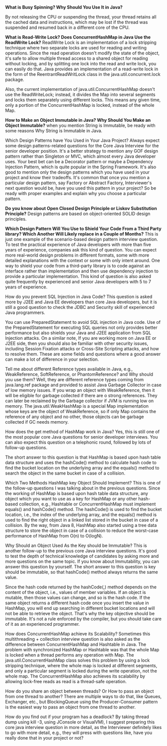 **What is Busy Spinning? Why Should You Use It in Java?**

By not releasing the CPU or suspending the thread, your thread retains all the cached data and instructions, which may be lost if the thread was suspended and resumed back in a different core of the CPU.

**What is Read-Write Lock? Does ConcurrentHashMap in Java Use the ReadWrite Lock?**
ReadWrite Lock is an implementation of a lock stripping technique where two separate locks are used for reading and writing operations. Since the read operation doesn't modify the state of the object, it's safe to allow multiple thread access to a shared object for reading without locking, and by splitting one lock into the read and write lock, you can easily do that.
Java provides an implementation of a read-write lock in the form of the ReentrantReadWritLock class in the java.util.concurrent.lock package. 

Also, the current implementation of java.util.ConcurrentHashMap doesn't use the ReadWriteLock; instead, it divides the Map into several segments and locks them separately using different locks. This means any given time, only a portion of the ConcurrentHashMap is locked, instead of the whole Map.

**How to Make an Object Immutable in Java? Why Should You Make an Object Immutable?**
when you mention String is Immutable, be ready with some reasons Why String is Immutable in Java.

Which Design Patterns have You Used in Your Java Project?
Always expect some design patterns-related questions for the Core Java Interview for the senior developer position. It's a better strategy to mention any GOF design pattern rather than Singleton or MVC, which almost every Java developer uses.
Your best bet can be a Decorator pattern or maybe a Dependency Injection Pattern, which is quite popular in the Spring Framework. It's also good to mention only the design patterns which you have used in your project and know their tradeoffs.
It's common that once you mention a particular design pattern, say Factory or Abstract Factory, Interviewer's next question would be, have you used this pattern in your project? So be ready with proper examples and explain why you choose a particular pattern.

**Do you know about Open Closed Design Principle or Liskov Substitution Principle?**
Design patterns are based on object-oriented SOLID design principles.


**Which Design Pattern Will You Use to Shield Your Code From a Third Party library? Which Another Will Likely replace in a Couple of Months?**
This is just one example of the scenario-based design pattern interview question. To test the practical experience of Java developers with more than five years of experience, companies ask this kind of question.
You can expect more real-world design problems in different formats, some with more detailed explanations with the context or some with only intent around.
One way to shield your code from a third-party library is to code against an interface rather than implementation and then use dependency injection to provide a particular implementation. This kind of question is also asked quite frequently by experienced and senior Java developers with 5 to 7 years of experience.

How do you prevent SQL Injection in Java Code?
This question is asked more by J2EE and Java EE developers than core Java developers, but it is still a good question to check the JDBC and Security skill of experienced Java programmers.

You can use PreparedStatement to avoid SQL injection in Java code. Use of the PreparedStatement for executing SQL queries not only provides better performance but also shields your Java and J2EE application from SQL Injection attacks.
On a similar note, If you are working more on Java EE or J2EE side, then you should also be familiar with other security issues, including Session Fixation attacks or Cross-Site Scripting attacks, and how to resolve them. These are some fields and questions where a good answer can make a lot of difference in your selection.

Tell me about different Reference types available in Java, e.g., WeakReference, SoftReference, or PhantomReference? and Why should you use them?
Well, they are different reference types coming from java.lang.ref package and provided to assist Java Garbage Collector in case of low memory issues. If you wrap an object with WeakReference, then it will be eligible for garbage collected if there are o strong references. They can later be reclaimed by the Garbage collector if JVM is running low on memory.
The java.util.WeakHashMap is a special Map implementation whose keys are the object of WeakReference, so if only Map contains the reference of any object and no other, those objects can be garbage collected if GC needs memory.

How does the get method of HashMap work in Java?
Yes, this is still one of the most popular core Java questions for senior developer interviews. You can also expect this question on a telephonic round, followed by lots of follow-up questions.

The short answer to this question is that HashMap is based upon hash table data structure and uses the hashCode() method to calculate hash code to find the bucket location on the underlying array and the equals() method to search the object in the same bucket in case of a collision.

Which Two Methods HashMap key Object Should Implement?
This is one of the follow-up questions I was talking about in the previous questions. Since the working of HashMap is based upon hash table data structure, any object which you want to use as a key for HashMap or any other hash-based collection, e.g., Hashtable or ConcurrentHashMap must implement equals() and hashCode() method.
The hashCode() is used to find the bucket location, i.e., the index of the underlying array, and the equals() method is used to find the right object in a linked list stored in the bucket in case of a collision.
By the way, from Java 8, HashMap also started using a tree data structure to store the object in case of a collision to reduce the worst-case performance of HashMap from O(n) to O(logN).

Why Should an Object Used As the Key should be Immutable?
This is another follow-up to the previous core Java interview questions. It's good to test the depth of technical knowledge of candidates by asking more and more questions on the same topic. If you know about Immutability, you can answer this question by yourself.
The short answer to this question is key should be immutable, so that hashCode() method always returns the same value.

Since the hash code returned by the hashCode(,) method depends on the content of the object, i.e., values of member variables. If an object is mutable, then those values can change, and so is the hash code. If the same object returns a different hash code once you insert the value in HashMap, you will end up searching in different bucket locations and will not be able to retrieve the object.
That's why the key objective should be immutable. It's not a rule enforced by the compiler, but you should take care of it as an experienced programmer.

How does ConcurrentHashMap achieve its Scalability?
Sometimes this multithreading + collection interview question is also asked as the difference between ConcurrentHashMap and Hashtable in Java. The problem with synchronized HashMap or Hashtable was that the whole Map is locked when a thread performs any operation with Map.
The java.util.ConcurrentHashMap class solves this problem by using a lock stripping technique, where the whole map is locked at different segments, and only a particular segment is locked during the write operation, not the whole map.
The ConcurrentHashMap also achieves its scalability by allowing lock-free reads as read is a thread-safe operation.

How do you share an object between threads? Or How to pass an object from one thread to another?
There are multiple ways to do that, like Queues, Exchanger, etc., but BlockingQueue using the Producer-Consumer pattern is the easiest way to pass an object from one thread to another.

How do you find out if your program has a deadlock?
By taking thread dump using kill -3, using JConsole or VisualVM), I suggest preparing this core java interview question in more detail, as the Interviewer definitely likes to go with more detail, e.g., they will press with questions like, have you really done that in your project or not?
